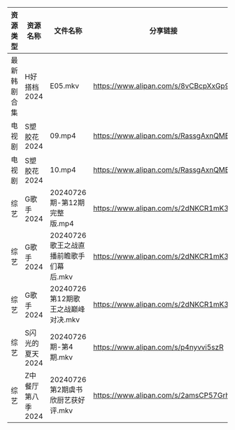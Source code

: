 | 资源类型   | 资源名称        | 文件名称                      | 分享链接                                 | 更新时间                |
| ------ | ----------- | ------------------------- | ------------------------------------ | ------------------- |
| 最新韩剧合集 | H好搭档2024    | E05.mkv                   | https://www.alipan.com/s/8vCBcpXxGp9 | 2024-07-27 00:05:30 |
| 电视剧    | S塑胶花2024    | 09.mp4                    | https://www.alipan.com/s/RassgAxnQMB | 2024-07-27 00:06:13 |
| 电视剧    | S塑胶花2024    | 10.mp4                    | https://www.alipan.com/s/RassgAxnQMB | 2024-07-27 00:06:13 |
| 综艺     | G歌手2024     | 20240726期-第12期完整版.mp4     | https://www.alipan.com/s/2dNKCR1mK3D | 2024-07-27 00:07:29 |
| 综艺     | G歌手2024     | 20240726歌王之战直播前瞻歌手们幕后.mkv | https://www.alipan.com/s/2dNKCR1mK3D | 2024-07-27 08:07:25 |
| 综艺     | G歌手2024     | 20240726第12期歌王之战巅峰对决.mkv  | https://www.alipan.com/s/2dNKCR1mK3D | 2024-07-27 08:07:25 |
| 综艺     | S闪光的夏天2024  | 20240726期-第4期.mkv         | https://www.alipan.com/s/p4nyvvi5szR | 2024-07-27 00:08:35 |
| 综艺     | Z中餐厅第八季2024 | 20240726第2期虞书欣厨艺获好评.mkv   | https://www.alipan.com/s/2amsCP57Grh | 2024-07-27 08:06:57 |
